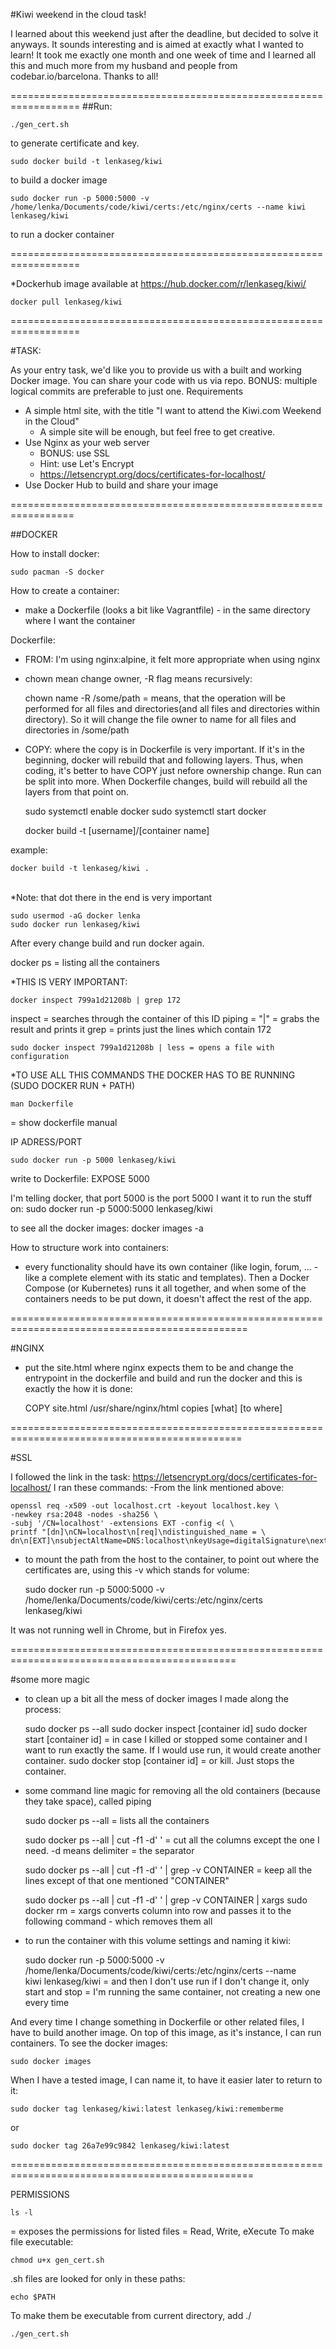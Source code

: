 #Kiwi weekend in the cloud task! 

I learned about this weekend just after the deadline, but decided 
to solve it anyways. It sounds interesting and is aimed at exactly what I wanted to learn! It 
took me exactly one month and one week of time and I learned all this and much more from my husband and 
people from codebar.io/barcelona. Thanks to all!

==================================================================
##Run:

    ./gen_cert.sh 
to generate certificate and key.

    sudo docker build -t lenkaseg/kiwi
to build a docker image

    sudo docker run -p 5000:5000 -v /home/lenka/Documents/code/kiwi/certs:/etc/nginx/certs --name kiwi lenkaseg/kiwi
to run a docker container

==================================================================

*Dockerhub image available at https://hub.docker.com/r/lenkaseg/kiwi/

    docker pull lenkaseg/kiwi

==================================================================

#TASK:

As your entry task, we'd like you to provide us with a built and working 
Docker image.
You can share your code with us via repo. BONUS: multiple logical 
commits are preferable to just one.
Requirements

- A simple html site, with the title "I want to attend the Kiwi.com 
Weekend in the Cloud"
  - A simple site will be enough, but feel free to get creative.
- Use Nginx as your web server
  - BONUS: use SSL
  - Hint: use Let's Encrypt
  - https://letsencrypt.org/docs/certificates-for-localhost/
- Use Docker Hub to build and share your image

=================================================================

##DOCKER

How to install docker:

    sudo pacman -S docker

How to create a container:
- make a Dockerfile (looks a bit like Vagrantfile) - in the same directory where I want the
container

Dockerfile:
- FROM: I'm using nginx:alpine, it felt more appropriate when using nginx 
-  chown mean change owner, -R flag means recursively:

    chown name -R /some/path 
 = means, that the operation will be performed for all files and directories(and all files and directories within directory). So it will change the file owner to name for all files and directories in /some/path
 
- COPY: where the copy is in Dockerfile is very important. If it's in the beginning, docker will
rebuild that and following layers. Thus, when coding, it's better to have COPY just nefore
ownership change. Run can be split into more. When Dockerfile changes, build will rebuild all the
layers from that point on.

    sudo systemctl enable docker
    sudo systemctl start docker

    docker build -t [username]/[container name]
       
example: 

    docker build -t lenkaseg/kiwi . 
          
*Note: that dot there in the end is very important

    sudo usermod -aG docker lenka
    sudo docker run lenkaseg/kiwi
    
After every change build and run docker again.

docker ps = listing all the containers

*THIS IS VERY IMPORTANT:

    docker inspect 799a1d21208b | grep 172
inspect = searches through the container of this ID
piping = "|" = grabs the result and prints it
grep = prints just the lines which contain 172

    sudo docker inspect 799a1d21208b | less = opens a file with configuration

*TO USE ALL THIS COMMANDS THE DOCKER HAS TO BE RUNNING (SUDO DOCKER RUN + PATH)

    man Dockerfile 
= show dockerfile manual

IP ADRESS/PORT

    sudo docker run -p 5000 lenkaseg/kiwi

write to Dockerfile: EXPOSE 5000

I'm telling docker, that port 5000 is the port 5000 I want it to run the stuff on:
    sudo docker run -p 5000:5000 lenkaseg/kiwi

to see all the docker images:
    docker images -a

How to structure work into containers:
- every functionality should have its own container (like login, forum, ... - like a complete
element with its static and templates). Then a Docker Compose (or Kubernetes) runs it all
together, and when some of the containers needs to be put down, it doesn't affect the rest of the
app.

===============================================================================================

#NGINX

- put the site.html where nginx expects them to be and change the entrypoint in the dockerfile
and  build and run the docker
	and this is exactly the how it is done:
	
    COPY site.html /usr/share/nginx/html
copies [what] [to where]

==============================================================================================

#SSL

I followed the link in the task: https://letsencrypt.org/docs/certificates-for-localhost/
I ran these commands:
-From the link mentioned above:

    openssl req -x509 -out localhost.crt -keyout localhost.key \
    -newkey rsa:2048 -nodes -sha256 \
    -subj '/CN=localhost' -extensions EXT -config <( \
    printf "[dn]\nCN=localhost\n[req]\ndistinguished_name = \ dn\n[EXT]\nsubjectAltName=DNS:localhost\nkeyUsage=digitalSignature\nextendedKeyUsage=serverAuth")

- to mount the path from the host to the container, to point out where the certificates are, 
using this -v which stands for volume:

    sudo docker run -p 5000:5000 -v /home/lenka/Documents/code/kiwi/certs:/etc/nginx/certs \
    lenkaseg/kiwi

It was not running well in Chrome, but in Firefox yes.

=============================================================================================

#some more magic

- to clean up a bit all the mess of docker images I made along the process:

    sudo docker ps --all
    sudo docker inspect [container id]
    sudo docker start [container id] 
= in case I killed or stopped some container and I want to run exactly the same. 
If I would use run, it would create another container.
    sudo docker stop [container id] 
= or kill. Just stops the container.

- some command line magic for removing all the old containers (because they take space), called piping

    sudo docker ps --all
= lists all the containers

    sudo docker ps --all | cut -f1 -d' ' 
= cut all the columns except the one I need. -d means 
delimiter = the separator

    sudo docker ps --all | cut -f1 -d' ' | grep -v CONTAINER 
= keep all the lines except of that one mentioned "CONTAINER"

    sudo docker ps --all | cut -f1 -d' ' | grep -v CONTAINER | xargs sudo docker rm 
= xargs converts column into row and passes it to the following command - which removes them all

- to run the container with this volume settings and naming it kiwi:

    sudo docker run -p 5000:5000 -v /home/lenka/Documents/code/kiwi/certs:/etc/nginx/certs --name \
    kiwi lenkaseg/kiwi
= and then I don't use run if I don't change it, only start and stop = I'm running the same 
container, not creating a new one every time

And every time I change something in Dockerfile or other related files, I have to build another image. 
On top of this image, as it's instance, I can run containers.
To see the docker images:

    sudo docker images

When I have a tested image, I can name it, to have it easier later to return to it:

    sudo docker tag lenkaseg/kiwi:latest lenkaseg/kiwi:rememberme
or

    sudo docker tag 26a7e99c9842 lenkaseg/kiwi:latest

================================================================================================

PERMISSIONS

    ls -l 
= exposes the permissions for listed files = Read, Write, eXecute
To make file executable: 

    chmod u+x gen_cert.sh

.sh files are looked for only in these paths: 

    echo $PATH

To make them be executable from current directory, add ./

    ./gen_cert.sh
